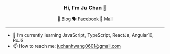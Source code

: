 <h3 align="center">
  Hi, I'm Ju Chan 👋
</h3>

<p align="center">
  <a href="https://julog.netlify.app/" target="_blank" rel="noopener noreferrer">📝 Blog</a>
  <a href="https://www.facebook.com/profile.php?id=100003720210475" target="_blank" rel="noopener noreferrer">🗣 Facebook</a>
  <a href="mailto: juchanhwang0601@gmail.com" target="_blank" rel="noopener noreferrer">💌 Mail</a>
</p>

---

- 🌱 I’m currently learning JavaScript, TypeScript, ReactJs, Angular10, RxJS
- 📫 How to reach me: juchanhwang0601@gmail.com
